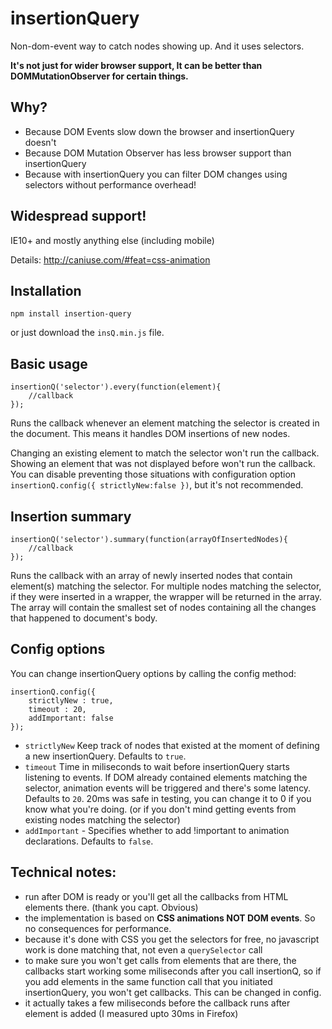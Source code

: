 insertionQuery
==============

Non-dom-event way to catch nodes showing up. And it uses selectors.

**It's not just for wider browser support, It can be better than DOMMutationObserver for certain things.**

## Why?

- Because DOM Events slow down the browser and insertionQuery doesn't
- Because DOM Mutation Observer has less browser support than insertionQuery
- Because with insertionQuery you can filter DOM changes using selectors without performance overhead!

## Widespread support!

IE10+ and mostly anything else (including mobile)

Details: http://caniuse.com/#feat=css-animation

## Installation

    npm install insertion-query

or just download the `insQ.min.js` file.

## Basic usage

	insertionQ('selector').every(function(element){
		//callback
	});

Runs the callback whenever an element matching the selector is created in the document. This means it handles DOM insertions of new nodes.

Changing an existing element to match the selector won't run the callback. Showing an element that was not displayed before won't run the callback. You can disable preventing those situations with configuration option `insertionQ.config({ strictlyNew:false })`, but it's not recommended.

## Insertion summary

    insertionQ('selector').summary(function(arrayOfInsertedNodes){
		//callback
	});

Runs the callback with an array of newly inserted nodes that contain element(s) matching the selector. For multiple nodes matching the selector, if they were inserted in a wrapper, the wrapper will be returned in the array. The array will contain the smallest set of nodes containing all the changes that happened to document's body.

## Config options

You can change insertionQuery options by calling the config method:

    insertionQ.config({
        strictlyNew : true,
        timeout : 20,
        addImportant: false
    });

- `strictlyNew` Keep track of nodes that existed at the moment of defining a new insertionQuery. Defaults to `true`.
- `timeout` Time in miliseconds to wait before insertionQuery starts listening to events. If DOM already contained elements matching the selector, animation events will be triggered and there's some latency. Defaults to `20`. 20ms was safe in testing, you can change it to 0 if you know what you're doing. (or if you don't mind getting events from existing nodes matching the selector)
- `addImportant` - Specifies whether to add !important to animation declarations. Defaults to `false`.

## Technical notes:

 - run after DOM is ready or you'll get all the callbacks from HTML elements there. (thank you capt. Obvious)
 - the implementation is based on **CSS animations NOT DOM events**. So no consequences for performance.
 - because it's done with CSS you get the selectors for free, no javascript work is done matching that, not even a `querySelector` call
 - to make sure you won't get calls from elements that are there, the callbacks start working some miliseconds after you call insertionQ, so if you add elements in the same function call that you initiated insertionQuery, you won't get callbacks. This can be changed in config.
 - it actually takes a few miliseconds before the callback runs after element is added (I measured upto 30ms in Firefox)
